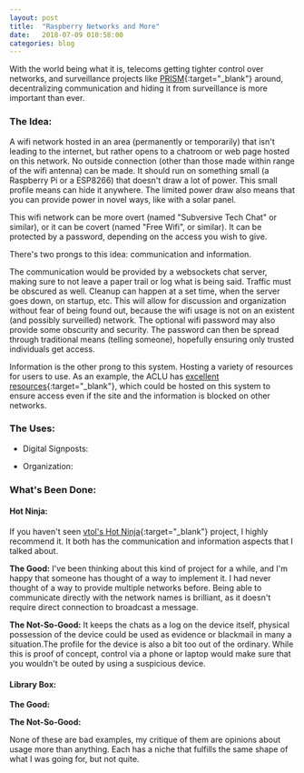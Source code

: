 ```yaml
---
layout: post
title:  "Raspberry Networks and More"
date:   2018-07-09 010:58:00
categories: blog
---
```


With the world being what it is, telecoms getting tighter control over networks, and surveillance projects like [PRISM](https://en.wikipedia.org/wiki/PRISM_(surveillance_program)){:target="_blank"} around, decentralizing communication and hiding it from surveillance is more important than ever.

### The Idea:

A wifi network hosted in an area (permanently or temporarily) that isn't leading to the internet, but rather opens to a chatroom or web page hosted on this network. No outside connection (other than those made within range of the wifi antenna) can be made. It should run on something small (a Raspberry Pi or a ESP8266) that doesn't draw a lot of power. This small profile means can hide it anywhere. The limited power draw also means that you can provide power in novel ways, like with a solar panel.

This wifi network can be more overt (named "Subversive Tech Chat" or similar), or it can be covert (named "Free Wifi", or similar). It can be protected by a password, depending on the access you wish to give.

There's two prongs to this idea: communication and information.

The communication would be provided by a websockets chat server, making sure to not leave a paper trail or log what is being said. Traffic must be obscured as well. Cleanup can happen at a set time, when the server goes down, on startup, etc. This will allow for discussion and organization without fear of being found out, because the wifi usage is not on an existent (and possibly surveilled) network. The optional wifi password may also provide some obscurity and security. The password can then be spread through traditional means (telling someone), hopefully ensuring only trusted individuals get access.

Information is the other prong to this system. Hosting a variety of resources for users to use. As an example, the ACLU has [excellent resources](https://www.aclu.org/know-your-rights/demonstrations-and-protests?redirect=free-speech/know-your-rights-demonstrations-and-protests){:target="_blank"}, which could be hosted on this system to ensure access even if the site and the information is blocked on other networks.

### The Uses:

- Digital Signposts:

- Organization:

### What's Been Done:

#### Hot Ninja:
If you haven't seen [vtol's Hot Ninja](https://www.hackster.io/vtol/vtol-hot-ninja-da2cee){:target="_blank"} project, I highly recommend it. It both has the communication and information aspects that I talked about.

**The Good:** I've been thinking about this kind of project for a while, and I'm happy that someone has thought of a way to implement it.  I had never thought of a way to provide multiple networks before. Being able to communicate directly with the network names is brilliant, as it doesn't require direct connection to broadcast a message.

**The Not-So-Good:** It keeps the chats as a log on the device itself, physical possession of the device could be used as evidence or blackmail in many a situation.The profile for the device is also a bit too out of the ordinary. While this is proof of concept, control via a phone or laptop would make sure that you wouldn't be outed by using a suspicious device.

#### Library Box:

**The Good:**

**The Not-So-Good:**

None of these are bad examples, my critique of them are opinions about usage more than anything. Each has a niche that fulfills the same shape of what I was going for, but not quite.